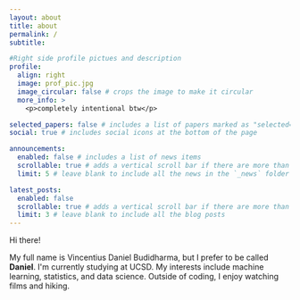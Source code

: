 ```yaml
---
layout: about
title: about
permalink: /
subtitle: 

#Right side profile pictues and description
profile: 
  align: right
  image: prof_pic.jpg
  image_circular: false # crops the image to make it circular
  more_info: >
    <p>completely intentional btw</p>

selected_papers: false # includes a list of papers marked as "selected={true}"
social: true # includes social icons at the bottom of the page

announcements:
  enabled: false # includes a list of news items
  scrollable: true # adds a vertical scroll bar if there are more than 3 news items
  limit: 5 # leave blank to include all the news in the `_news` folder

latest_posts:
  enabled: false
  scrollable: true # adds a vertical scroll bar if there are more than 3 new posts items
  limit: 3 # leave blank to include all the blog posts
---
```


Hi there!  
  
My full name is Vincentius Daniel Budidharma, but I prefer to be called **Daniel**. I'm currently studying at UCSD. My interests include machine learning, statistics, and data science. Outside of coding, I enjoy watching films and hiking.